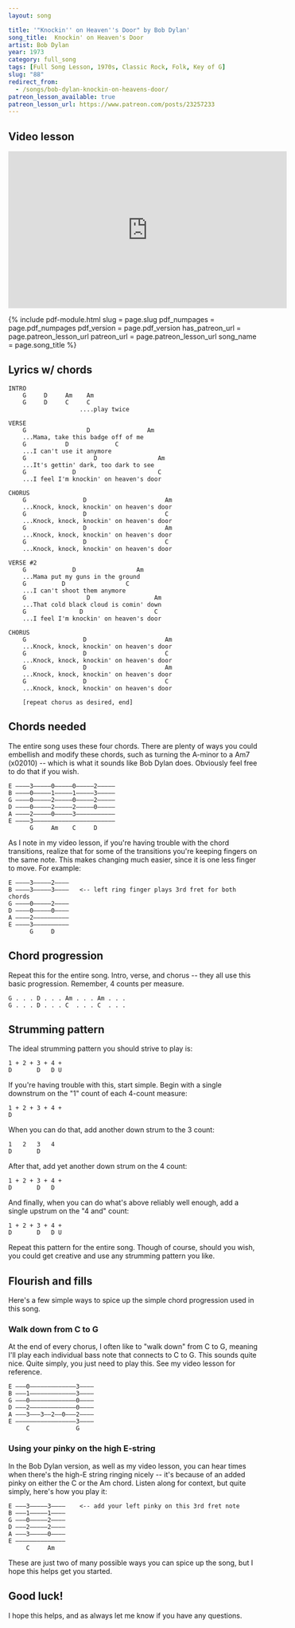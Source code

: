 ```yaml
---
layout: song

title: '"Knockin'' on Heaven''s Door" by Bob Dylan'
song_title:  Knockin' on Heaven's Door
artist: Bob Dylan
year: 1973
category: full_song
tags: [Full Song Lesson, 1970s, Classic Rock, Folk, Key of G]
slug: "88"
redirect_from:
  - /songs/bob-dylan-knockin-on-heavens-door/
patreon_lesson_available: true
patreon_lesson_url: https://www.patreon.com/posts/23257233
---
```


## Video lesson

<iframe width="560" height="315" src="https://www.youtube.com/embed/cZFvQcTLkhE?showinfo=0" frameborder="0" allowfullscreen></iframe>



{% include pdf-module.html
     slug = page.slug
     pdf_numpages = page.pdf_numpages
     pdf_version = page.pdf_version
     has_patreon_url = page.patreon_lesson_url
     patreon_url = page.patreon_lesson_url
     song_name = page.song_title %}




## Lyrics w/ chords

    INTRO
        G     D     Am    Am
        G     D     C     C         
                        ....play twice

    VERSE
        G                 D                Am
        ...Mama, take this badge off of me
        G           D             C
        ...I can't use it anymore
        G                   D                 Am
        ...It's gettin' dark, too dark to see
        G             D                       C
        ...I feel I'm knockin' on heaven's door

    CHORUS
        G                D                      Am
        ...Knock, knock, knockin' on heaven's door
        G                D                      C
        ...Knock, knock, knockin' on heaven's door
        G                D                      Am
        ...Knock, knock, knockin' on heaven's door
        G                D                      C
        ...Knock, knock, knockin' on heaven's door

    VERSE #2
        G             D                 Am
        ...Mama put my guns in the ground
        G          D                 C
        ...I can't shoot them anymore
        G                 D                  Am
        ...That cold black cloud is comin' down
        G               D                    C
        ...I feel I'm knockin' on heaven's door

    CHORUS
        G                D                      Am
        ...Knock, knock, knockin' on heaven's door
        G                D                      C
        ...Knock, knock, knockin' on heaven's door
        G                D                      Am
        ...Knock, knock, knockin' on heaven's door
        G                D                      C
        ...Knock, knock, knockin' on heaven's door

        [repeat chorus as desired, end]

## Chords needed

The entire song uses these four chords. There are plenty of ways you could embellish and modify these chords, such as turning the A-minor to a Am7 (x02010) -- which is what it sounds like Bob Dylan does. Obviously feel free to do that if you wish.

    E ––––3–––––0–––––0–––––2–––––
    B ––––0–––––1–––––1–––––3–––––
    G ––––0–––––2–––––0–––––2–––––
    D ––––0–––––2–––––2–––––0–––––
    A ––––2–––––0–––––3–––––––––––
    E ––––3–––––––––––––––––––––––
          G     Am    C     D

As I note in my video lesson, if you're having trouble with the chord transitions, realize that for some of the transitions you're keeping fingers on the same note. This makes changing much easier, since it is one less finger to move. For example:

    E ––––3–––––2––––
    B ––––3–––––3––––   <-- left ring finger plays 3rd fret for both chords
    G ––––0–––––2––––
    D ––––0–––––0––––
    A ––––2––––––––––
    E ––––3––––––––––
          G     D   

## Chord progression

Repeat this for the entire song. Intro, verse, and chorus -- they all use this basic progression. Remember, 4 counts per measure.

    G . . . D . . . Am . . . Am . . .
    G . . . D . . . C  . . . C  . . .

## Strumming pattern

The ideal strumming pattern you should strive to play is:

    1 + 2 + 3 + 4 +
    D       D   D U

If you're having trouble with this, start simple. Begin with a single downstrum on the "1" count of each 4-count measure:

    1 + 2 + 3 + 4 +
    D       

When you can do that, add another down strum to the 3 count:

    1   2   3   4  
    D       D

After that, add yet another down strum on the 4 count:

    1 + 2 + 3 + 4 +
    D       D   D

And finally, when you can do what's above reliably well enough, add a single upstrum on the "4 and" count:

    1 + 2 + 3 + 4 +
    D       D   D U

Repeat this pattern for the entire song. Though of course, should you wish, you could get creative and use any strumming pattern you like.

## Flourish and fills

Here's a few simple ways to spice up the simple chord progression used in this song.

### Walk down from C to G

At the end of every chorus, I often like to "walk down" from C to G, meaning I'll play each individual bass note that connects to C to G. This sounds quite nice. Quite simply, you just need to play this. See my video lesson for reference.

    E –––0–––––––––––––3––––
    B –––1–––––––––––––3––––
    G –––0–––––––––––––0––––
    D –––2–––––––––––––0––––
    A –––3–––3––2––0–––2––––
    E –––––––––––––––––3––––
         C             G

### Using your pinky on the high E-string

In the Bob Dylan version, as well as my video lesson, you can hear times when there's the high-E string ringing nicely -- it's because of an added pinky on either the C or the Am chord. Listen along for context, but quite simply, here's how you play it:

    E –––3–––––3––––    <-- add your left pinky on this 3rd fret note
    B –––1–––––1––––
    G –––0–––––2––––
    D –––2–––––2––––
    A –––3–––––0––––
    E ––––––––––––––
         C     Am

These are just two of many possible ways you can spice up the song, but I hope this helps get you started.

## Good luck!

I hope this helps, and as always let me know if you have any questions.
